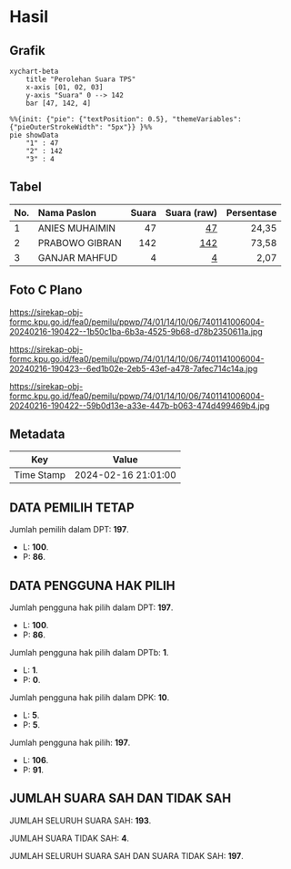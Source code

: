 # Hasil

## Grafik

```mermaid
xychart-beta
    title "Perolehan Suara TPS"
    x-axis [01, 02, 03]
    y-axis "Suara" 0 --> 142
    bar [47, 142, 4]
```

```mermaid
%%{init: {"pie": {"textPosition": 0.5}, "themeVariables": {"pieOuterStrokeWidth": "5px"}} }%%
pie showData
    "1" : 47
    "2" : 142
    "3" : 4
```

## Tabel

| No. | Nama Paslon    | Suara | Suara (raw) | Persentase |
|:--- |:-------------- | -----:| -----------:| ----------:|
| 1   | ANIES MUHAIMIN | 47    | [47][p-1]   | 24,35      |
| 2   | PRABOWO GIBRAN | 142   | [142][p-2]  | 73,58      |
| 3   | GANJAR MAHFUD  | 4     | [4][p-3]    | 2,07       |


[p-1]: https://github.com/gigit-pemilu/pemilu-2024-74-sulawesi-tenggara/blob/main/pilpres/hitung-suara/sub/74-sulawesi-tenggara/sub/01-kolaka/sub/14-latambaga/sub/1006-induha/sub/004-tps/sub/paslon-1.txt
[p-2]: https://github.com/gigit-pemilu/pemilu-2024-74-sulawesi-tenggara/blob/main/pilpres/hitung-suara/sub/74-sulawesi-tenggara/sub/01-kolaka/sub/14-latambaga/sub/1006-induha/sub/004-tps/sub/paslon-2.txt
[p-3]: https://github.com/gigit-pemilu/pemilu-2024-74-sulawesi-tenggara/blob/main/pilpres/hitung-suara/sub/74-sulawesi-tenggara/sub/01-kolaka/sub/14-latambaga/sub/1006-induha/sub/004-tps/sub/paslon-3.txt

## Foto C Plano

https://sirekap-obj-formc.kpu.go.id/fea0/pemilu/ppwp/74/01/14/10/06/7401141006004-20240216-190422--1b50c1ba-6b3a-4525-9b68-d78b2350611a.jpg

https://sirekap-obj-formc.kpu.go.id/fea0/pemilu/ppwp/74/01/14/10/06/7401141006004-20240216-190423--6ed1b02e-2eb5-43ef-a478-7afec714c14a.jpg

https://sirekap-obj-formc.kpu.go.id/fea0/pemilu/ppwp/74/01/14/10/06/7401141006004-20240216-190422--59b0d13e-a33e-447b-b063-474d499469b4.jpg


## Metadata

| Key        | Value               |
| ---------- | ------------------- |
| Time Stamp | 2024-02-16 21:01:00 |


## DATA PEMILIH TETAP

Jumlah pemilih dalam DPT: **197**.
 * L: **100**.
 * P: **86**.

## DATA PENGGUNA HAK PILIH

Jumlah pengguna hak pilih dalam DPT: **197**.
 * L: **100**.
 * P: **86**.

Jumlah pengguna hak pilih dalam DPTb: **1**.
 * L: **1**.
 * P: **0**.

Jumlah pengguna hak pilih dalam DPK: **10**.
 * L: **5**.
 * P: **5**.

Jumlah pengguna hak pilih: **197**.
 * L: **106**.
 * P: **91**.

## JUMLAH SUARA SAH DAN TIDAK SAH

JUMLAH SELURUH SUARA SAH: **193**.

JUMLAH SUARA TIDAK SAH: **4**.

JUMLAH SELURUH SUARA SAH DAN SUARA TIDAK SAH: **197**.


